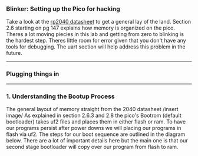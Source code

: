 ### Blinker: Setting up the Pico for hacking

Take a look at the [rp2040 datasheet](https://github.com/ESaracay/240lx_pico/blob/main/docs/rp2040-datasheet.pdf) to get a general lay of the land. Section 2.6 starting on pg 147 explains how memory is organized on the pico. Theres a lot moving piecies in this lab and getting from zero to blinking is the hardest step. Theres little room for error given that you don't have any tools for debugging. The uart section will help address this problem in the future.

***

### Plugging things in 

***

### 1. Understanding the Bootup Process
The general layout of memory straight from the 2040 datasheet
/insert image/
As explained in section 2.6.3 and 2.8 the pico's Bootrom (default bootloader) takes uf2 files and places them in either flash or ram. To have our programs persist after power downs we will placing our programs in flash via uf2. The steps for our boot sequence are outlined in the diagram below. There are a lot of important details here but the main one is that our second stage bootloader will copy over our program from flash to ram.   
